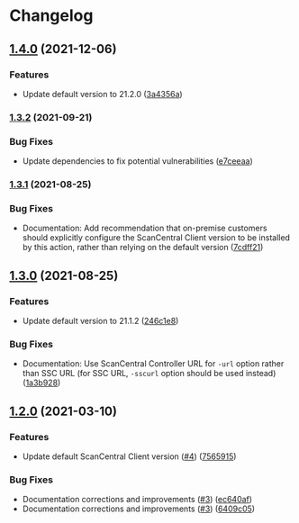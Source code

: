 # Changelog

## [1.4.0](https://www.github.com/fortify/gha-setup-scancentral-client/compare/v1.3.2...v1.4.0) (2021-12-06)


### Features

* Update default version to 21.2.0 ([3a4356a](https://www.github.com/fortify/gha-setup-scancentral-client/commit/3a4356a0ba57abfdbbdb8f33533af8da168dbf45))

### [1.3.2](https://www.github.com/fortify/gha-setup-scancentral-client/compare/v1.3.1...v1.3.2) (2021-09-21)


### Bug Fixes

* Update dependencies to fix potential vulnerabilities ([e7ceeaa](https://www.github.com/fortify/gha-setup-scancentral-client/commit/e7ceeaa321b13074b727295b1b4a625b88ce5988))

### [1.3.1](https://www.github.com/fortify/gha-setup-scancentral-client/compare/v1.3.0...v1.3.1) (2021-08-25)


### Bug Fixes

* Documentation: Add recommendation that on-premise customers should explicitly configure the ScanCentral Client version to be installed by this action, rather than relying on the default version ([7cdff21](https://www.github.com/fortify/gha-setup-scancentral-client/commit/7cdff2198f4602337bd4f249caad809718019bf3))

## [1.3.0](https://www.github.com/fortify/gha-setup-scancentral-client/compare/v1.2.0...v1.3.0) (2021-08-25)


### Features

* Update default version to 21.1.2 ([246c1e8](https://www.github.com/fortify/gha-setup-scancentral-client/commit/246c1e87a794d486894055aeae6629f989d3f339))


### Bug Fixes

* Documentation: Use ScanCentral Controller URL for `-url` option rather than SSC URL (for SSC URL, `-sscurl` option should be used instead) ([1a3b928](https://www.github.com/fortify/gha-setup-scancentral-client/commit/1a3b9283fdb6f58e2f10a39cff4fe390b2377ce1))

## [1.2.0](https://www.github.com/fortify/gha-setup-scancentral-client/compare/v1.1.1...v1.2.0) (2021-03-10)


### Features

* Update default ScanCentral Client version ([#4](https://www.github.com/fortify/gha-setup-scancentral-client/issues/4)) ([7565915](https://www.github.com/fortify/gha-setup-scancentral-client/commit/7565915d5b0de9d8a25c91df55127ab81944991b))


### Bug Fixes

* Documentation corrections and improvements ([#3](https://www.github.com/fortify/gha-setup-scancentral-client/issues/3)) ([ec640af](https://www.github.com/fortify/gha-setup-scancentral-client/commit/ec640af1fdc11a82186b873579d70af4029000f8))
* Documentation corrections and improvements ([#3](https://www.github.com/fortify/gha-setup-scancentral-client/issues/3)) ([6409c05](https://www.github.com/fortify/gha-setup-scancentral-client/commit/6409c0532be693b13fa2511e05967b208edd45be))
